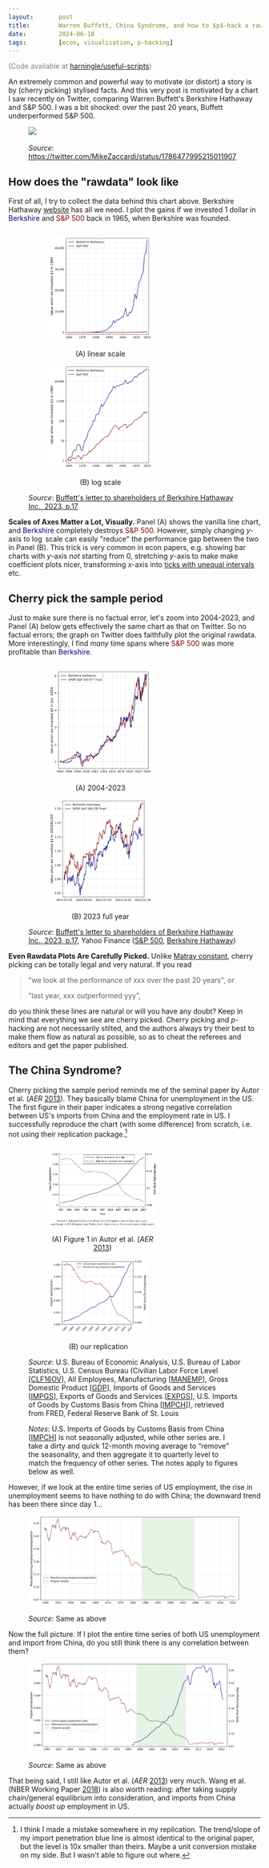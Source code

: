 ```yaml
---
layout:       post
title:        Warren Buffett, China Syndrome, and how to $p$-hack a rawdata plot
date:         2024-06-18
tags:         [econ, visualisation, p-hacking]
---
```


<p><font color="#828282">(Code available at <a href="https://github.com/harningle/useful-scripts/blob/main/p_hacking/index_line_chart.py">harningle/useful-scripts</a>)</font></p>


An extremely common and powerful way to motivate (or distort) a story is by (cherry picking) stylised facts. And this very post is motivated by a chart I saw recently on Twitter, comparing Warren Buffett's Berkshire Hathaway and S&P 500. I was a bit shocked: over the past 20 years, Buffett underperformed S&P 500.

<figure>
    <img src="https://pbs.twimg.com/media/GMrYPrPWwAAazrt?format=png">
    <p><i>Source</i>: <a href="https://twitter.com/MikeZaccardi/status/1786477995215011907">https://twitter.com/MikeZaccardi/status/1786477995215011907</a></p>
</figure>

## How does the "rawdata" look like

First of all, I try to collect the data behind this chart above. Berkshire Hathaway [website](https://www.berkshirehathaway.com/letters/2023ltr.pdf) has all we need. I plot the gains if we invested 1 dollar in <font color="#000080">Berkshire</font> and <font color="#800000">S&P 500</font> back in 1965, when Berkshire was founded.

<figure>
    <figure style="display: inline-block; width: 49%; margin-bottom: 0;">
        <img src="https://github.com/harningle/useful-scripts/raw/main/p_hacking/figure/brk_spx.svg">
        <p style="text-align: center; margin-bottom: 0;">(A) linear scale</p>
    </figure>
    <figure style="display: inline-block; width: 49%; margin-bottom: 0;">
        <img src="https://github.com/harningle/useful-scripts/raw/main/p_hacking/figure/brk_spx_log.svg">
        <p style="text-align: center; margin-bottom: 0;">(B) log scale</p>
    </figure>
    <p><i>Source</i>: <a href="https://www.berkshirehathaway.com/letters/2023ltr.pdf">Buffett's letter to shareholders of Berkshire Hathaway Inc., 2023, p.17</a></p>
</figure>

**Scales of Axes Matter a Lot, Visually.** Panel (A) shows the vanilla line chart, and <font color="#000080">Berkshire</font> completely destroys <font color="#800000">S&P 500</font>. However, simply changing $y$-axis to $\log$ scale can easily "reduce" the performance gap between the two in Panel (B). This trick is very common in econ papers, e.g. showing bar charts with $y$-axis *not* starting from $0$, stretching $y$-axis to make make coefficient plots nicer, transforming $x$-axis into [ticks with unequal intervals](https://junkcharts.typepad.com/junk_charts/2023/01/if-you-blink-youd-miss-this-axis-trick.html) etc.


## Cherry pick the sample period

Just to make sure there is no factual error, let's zoom into 2004-2023, and Panel (A) below gets effectively the same chart as that on Twitter. So no factual errors; the graph on Twitter does faithfully plot the original rawdata. More interestingly, I find *many* time spans where <font color="#800000">S&P 500</font> was more profitable than <font color="#000080">Berkshire</font>.

<figure>
    <figure style="display: inline-block; width: 49%; margin-bottom: 0;">
        <img src="https://github.com/harningle/useful-scripts/raw/main/p_hacking/figure/brk_spx_2004_2023.svg">
        <p style="text-align: center; margin-bottom: 0;">(A) 2004-2023</p>
    </figure>
    <figure style="display: inline-block; width: 49%; margin-bottom: 0;">
        <img src="https://github.com/harningle/useful-scripts/raw/main/p_hacking/figure/brk_spx_2023.svg">
        <p style="text-align: center; margin-bottom: 0;">(B) 2023 full year</p>
    </figure>
    <p><i>Source</i>: <a href="https://www.berkshirehathaway.com/letters/2023ltr.pdf">Buffett's letter to shareholders of Berkshire Hathaway Inc., 2023, p.17</a>, Yahoo Finance (<a href="https://finance.yahoo.com/quote/SPY/history/">S&P 500</a>, <a href="https://finance.yahoo.com/quote/BRK-A/history/">Berkshire Hathaway</a>)</p>
</figure>

**Even Rawdata Plots Are Carefully Picked.** Unlike [Matray constant](http://localhost:4000/2024/06/03/why-dont-you-do-a-phd.html), cherry picking can be totally legal and very natural. If you read

> "we look at the performance of xxx over the past 20 years", or
> 
> "last year, xxx outperformed yyy",

do you think these lines are natural or will you have any doubt? Keep in mind that everything we see are cherry picked. Cherry picking and $p$-hacking are not necessarily stilted, and the authors always try their best to make them flow as natural as possible, so as to cheat the referees and editors and get the paper published.


## The China Syndrome?

Cherry picking the sample period reminds me of the seminal paper by Autor et al. (*AER* [2013](https://doi.org/10.1257/aer.103.6.2121)). They basically blame China for unemployment in the US. The first figure in their paper indicates a strong negative correlation between US's imports from China and the employment rate in US. I successfully reproduce the chart (with some difference) from scratch, i.e. not using their replication package.[^mistake]

[^mistake]: I think I made a mistake somewhere in my replication. The trend/slope of my import penetration blue line is almost identical to the original paper, but the level is 10x smaller than theirs. Maybe a unit conversion mistake on my side. But I wasn't able to figure out where.

<figure>
    <figure style="display: inline-block; width: 51%; margin-bottom: 0;">
        <img src="https://github.com/harningle/useful-scripts/raw/main/p_hacking/figure/adh2013.svg">
        <p style="text-align: center; margin-bottom: 0;">(A) Figure 1 in Autor et al. (<i>AER</i> <a href="https://doi.org/10.1257/aer.103.6.2121">2013</a>)</p>
    </figure>
    <figure style="display: inline-block; width: 47%; margin-bottom: 0;">
        <img src="https://github.com/harningle/useful-scripts/raw/main/p_hacking/figure/adh2013_own.svg">
        <p style="text-align: center; margin-bottom: 0;">(B) our replication</p>
    </figure>
    <p style="margin-bottom: 0px;"><i>Source</i>: U.S. Bureau of Economic Analysis, U.S. Bureau of Labor Statistics, U.S. Census Bureau (Civilian Labor Force Level [<a href="https://fred.stlouisfed.org/series/CLF16OV">CLF16OV</a>], All Employees, Manufacturing [<a href="https://fred.stlouisfed.org/series/MANEMP">MANEMP</a>], Gross Domestic Product [<a href="https://fred.stlouisfed.org/series/GDP">GDP</a>], Imports of Goods and Services [<a href="https://fred.stlouisfed.org/series/IMPGS">IMPGS</a>], Exports of Goods and Services [<a href="https://fred.stlouisfed.org/series/EXPGS">EXPGS</a>], U.S. Imports of Goods by Customs Basis from China [<a href="https://fred.stlouisfed.org/series/IMPCH">IMPCH</a>]), retrieved from FRED, Federal Reserve Bank of St. Louis</p>
    <p><i>Notes</i>: U.S. Imports of Goods by Customs Basis from China [<a href="https://fred.stlouisfed.org/series/IMPCH">IMPCH</a>] is not seasonally adjusted, while other series are. I take a dirty and quick 12-month moving average to “remove” the seasonality, and then aggregate it to quarterly level to match the frequency of other series. The notes apply to figures below as well.</p>
</figure>

However, if we look at the entire time series of US employment, the rise in unemployment seems to have nothing to do with China; the downward trend has been there since day 1...

<figure>
    <img src="https://github.com/harningle/useful-scripts/raw/main/p_hacking/figure/adh2013_own_manu.svg">
    <p style="margin-bottom: 0px;"><i>Source</i>: Same as above</p>
</figure>

Now the full picture. If I plot the entire time series of both US unemployment and import from China, do you still think there is any correlation between them?

<figure>
    <img src="https://github.com/harningle/useful-scripts/raw/main/p_hacking/figure/adh2013_own_full.svg">
    <p style="margin-bottom: 0px;"><i>Source</i>: Same as above</p>
</figure>

That being said, I still like Autor et al. (*AER* [2013](https://doi.org/10.1257/aer.103.6.2121)) very much. Wang et al. (NBER Working Paper [2018](https://www.nber.org/papers/w24886)) is also worth reading: after taking supply chain/general equilibrium into consideration, and imports from China actually *boost up* employment in US.
